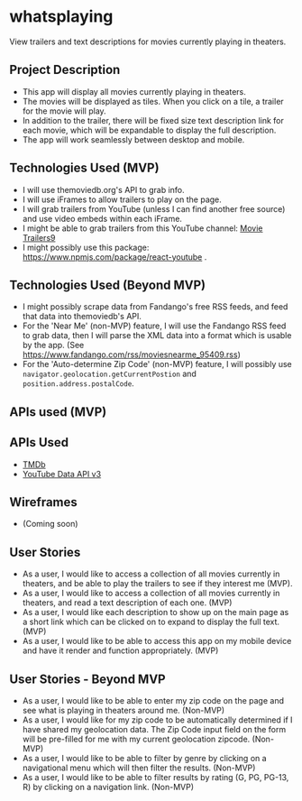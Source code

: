 # whatsplaying

View trailers and text descriptions for movies currently playing in theaters.

## Project Description

- This app will display all movies currently playing in theaters.
- The movies will be displayed as tiles. When you click on a tile, a trailer for the movie will play.
- In addition to the trailer, there will be fixed size text description link for each movie, which will be expandable to display the full description.
- The app will work seamlessly between desktop and mobile.

## Technologies Used (MVP)

- I will use themoviedb.org's API to grab info.
- I will use iFrames to allow trailers to play on the page.
- I will grab trailers from YouTube (unless I can find another free source) and use video embeds within each iFrame.
- I might be able to grab trailers from this YouTube channel: [Movie Trailers9](https://www.youtube.com/channel/UCelnA9HEb_exfG-U4EZS-8A/about)
- I might possibly use this package: https://www.npmjs.com/package/react-youtube .

## Technologies Used (Beyond MVP)

- I might possibly scrape data from Fandango's free RSS feeds, and feed that data into themoviedb's API.
- For the 'Near Me' (non-MVP) feature, I will use the Fandango RSS feed to grab data, then I will parse the XML data into a format which is usable by the app. (See https://www.fandango.com/rss/moviesnearme_95409.rss)
- For the 'Auto-determine Zip Code' (non-MVP) feature, I will possibly use `navigator.geolocation.getCurrentPostion` and `position.address.postalCode`.

## APIs used (MVP)

## APIs Used

- [TMDb](https://www.themoviedb.org/documentation/api)
- [YouTube Data API v3](https://developers.google.com/youtube/v3/getting-started)

## Wireframes

- (Coming soon)

## User Stories

- As a user, I would like to access a collection of all movies currently in theaters, and be able to play the trailers to see if they interest me (MVP).
- As a user, I would like to access a collection of all movies currently in theaters, and read a text description of each one. (MVP)
- As a user, I would like each description to show up on the main page as a short link which can be clicked on to expand to display the full text. (MVP)
- As a user, I would like to be able to access this app on my mobile device and have it render and function appropriately. (MVP)

## User Stories - Beyond MVP

- As a user, I would like to be able to enter my zip code on the page and see what is playing in theaters around me. (Non-MVP)
- As a user, I would like for my zip code to be automatically determined if I have shared my geolocation data. The Zip Code input field on the form will be pre-filled for me with my current geolocation zipcode. (Non-MVP)
- As a user, I would like to be able to filter by genre by clicking on a navigational menu which will then filter the results. (Non-MVP)
- As a user, I would like to be able to filter results by rating (G, PG, PG-13, R) by clicking on a navigation link. (Non-MVP)

